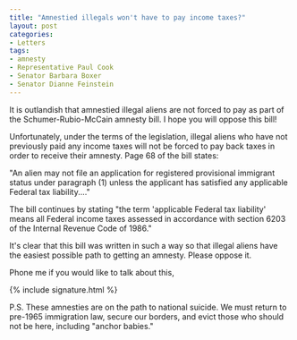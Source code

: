 ```yaml
---
title: "Amnestied illegals won't have to pay income taxes?"
layout: post
categories:
- Letters
tags:
- amnesty
- Representative Paul Cook
- Senator Barbara Boxer
- Senator Dianne Feinstein
---
```


It is outlandish that amnestied illegal aliens are not forced to pay as part of the Schumer-Rubio-McCain amnesty bill. I hope you will oppose this bill!  
  
Unfortunately, under the terms of the legislation, illegal aliens who have not previously paid any income taxes will not be forced to pay back taxes in order to receive their amnesty. Page 68 of the bill states:

"An alien may not file an application for registered provisional immigrant status under paragraph (1) unless the applicant has satisfied any applicable Federal tax liability...."

The bill continues by stating "the term 'applicable Federal tax liability' means all Federal income taxes assessed in accordance with section 6203 of the Internal Revenue Code of 1986."

It's clear that this bill was written in such a way so that illegal aliens have the easiest possible path to getting an amnesty. Please oppose it.

Phone me if you would like to talk about this,

{% include signature.html %}

P.S. These amnesties are on the path to national suicide. We must return to pre-1965 immigration law, secure our borders, and evict those who should not be here, including "anchor babies."